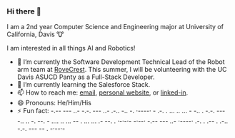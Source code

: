 ### Hi there 👋
I am a 2nd year Computer Science and Engineering major at University of California, Davis :cow:

I am interested in all things AI and Robotics!

- 🔭 I’m currently the Software Development Technical Lead of the Robot arm team at [RoveCrest](http://rovecrest.com/). This summer, I will be volunteering with the UC Davis ASUCD Panty as a Full-Stack Developer. 
- 🌱 I’m currently learning the Salesforce Stack.
- 📫 How to reach me: [email](mailto:adityaaravi6@gmail.com), [personal website](https://sites.google.com/view/adityaaravi), or [linked-in](https://www.linkedin.com/in/adityaaravi6/). 
- 😄 Pronouns: He/Him/His
- ⚡ Fun fact: 
    -.-- --- ..-     -.-. --- ..- .-.. -.. -. ·----· -     .-. . ... .. ... -     -.. . -.-. --- -.. .. -. --.     - .... .. ...     -- . ... ... .- --. . ·-·-·-     -·--· -.-- --- ..- ·----· .-. .     .-- . .-.. -.-. --- -- . -·--·-


<!--
**AdityaaRavi/AdityaaRavi** is a ✨ _special_ ✨ repository because its `README.md` (this file) appears on your GitHub profile.

Here are some ideas to get you started:

- 🔭 I’m currently working on ...
- 🌱 I’m currently learning ...
- 👯 I’m looking to collaborate on ...
- 🤔 I’m looking for help with ...
- 💬 Ask me about ...
- 📫 How to reach me: ...
- 😄 Pronouns: ...
- ⚡ Fun fact: ...
-->
